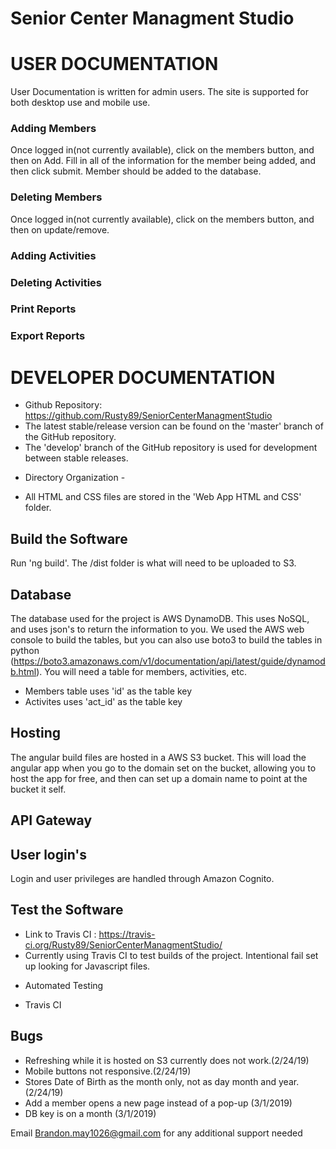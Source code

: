 # Senior Center Managment Studio

# USER DOCUMENTATION
User Documentation is written for admin users. The site is supported for both desktop use and mobile use.
### Adding Members
Once logged in(not currently available), click on the members button, and then on Add. Fill in all of the information for the member being added, and then click submit. Member should be added to the database.

### Deleting Members
Once logged in(not currently available), click on the members button, and then on update/remove.

### Adding Activities

### Deleting Activities

### Print Reports

### Export Reports


# DEVELOPER DOCUMENTATION
- Github Repository: https://github.com/Rusty89/SeniorCenterManagmentStudio
- The latest stable/release version can be found on the 'master' branch of the GitHub repository.
- The 'develop' branch of the GitHub repository is used for development between stable releases.
* Directory Organization - 
- All HTML and CSS files are stored in the 'Web App HTML and CSS' folder.

## Build the Software
Run 'ng build'. The /dist folder is what will need to be uploaded to S3.

## Database
The database used for the project is AWS DynamoDB. This uses NoSQL, and uses json's to return the information to you. We used the AWS web console to build the tables, but you can also use boto3 to build the tables in python (https://boto3.amazonaws.com/v1/documentation/api/latest/guide/dynamodb.html). You will need a table for members, activities, etc.
* Members table uses 'id' as the table key
* Activites uses 'act_id' as the table key

## Hosting
The angular build files are hosted in a AWS S3 bucket. This will load the angular app when you go to the domain set on the bucket, allowing you to host the app for free, and then can set up a domain name to point at the bucket it self. 

## API Gateway


## User login's
Login and user privileges are handled through Amazon Cognito.

## Test the Software
- Link to Travis CI : https://travis-ci.org/Rusty89/SeniorCenterManagmentStudio/
- Currently using Travis CI to test builds of the project. Intentional fail set up looking for Javascript files.
* Automated Testing 
- Travis CI

## Bugs
* Refreshing while it is hosted on S3 currently does not work.(2/24/19)
* Mobile buttons not responsive.(2/24/19)
* Stores Date of Birth as the month only, not as day month and year.(2/24/19)
* Add a member opens a new page instead of a pop-up (3/1/2019)
* DB key is on a month (3/1/2019)

Email Brandon.may1026@gmail.com for any additional support needed
